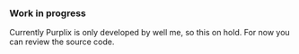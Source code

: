 ### Work in progress
Currently Purplix is only developed by well me, so this on hold. For now you can review the source code.